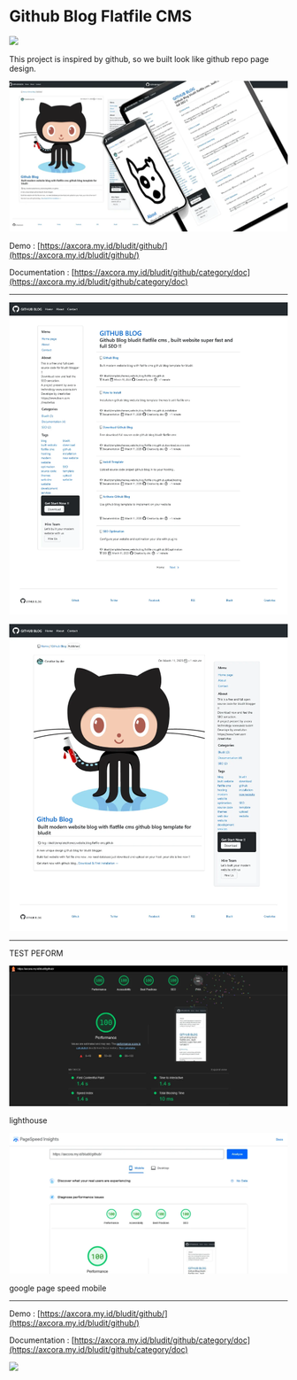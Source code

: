 # Github Blog Flatfile CMS

<a href="https://www.buymeacoffee.com/axcora"><img width="240" src="https://blogger.googleusercontent.com/img/b/R29vZ2xl/AVvXsEgIA9HMwkK8kr7uRwVNxnhXsLQsJHxQQYVSzqCAaK58OpJOiTlzbIX7eEwS_VpJ3oEG-xrmVEl2WKqGvB_o-KjyBGTbbjFHM_bN2Jce9g3FTnt2ZJViwcvB9DHPOKPEMCl7jTQRVWKPw_ETloH7_CK8Xr09SSNNx22xnfGjViwdEsGtR-yGrLmr-JUGHA/s1090/bmc-button.png"/></a>

This project is inspired by github, so we built look like github repo page design.

![flatfile github blog website cms](githubblog.webp)


Demo : [https://axcora.my.id/bludit/github/](https://axcora.my.id/bludit/github/)

Documentation : [https://axcora.my.id/bludit/github/category/doc](https://axcora.my.id/bludit/github/category/doc)

----

![flatfile github blog website cms](homepage.webp)


![flatfile github blog website cms](articlepage.webp)

----

TEST PEFORM

![flatfile github blog website cms](lighthouse-report.webp)

lighthouse

![flatfile github blog website cms](pagespeed.webp)

google page speed mobile


----

Demo : [https://axcora.my.id/bludit/github/](https://axcora.my.id/bludit/github/)

Documentation : [https://axcora.my.id/bludit/github/category/doc](https://axcora.my.id/bludit/github/category/doc)

<a href="https://www.buymeacoffee.com/axcora"><img width="240" src="https://blogger.googleusercontent.com/img/b/R29vZ2xl/AVvXsEgIA9HMwkK8kr7uRwVNxnhXsLQsJHxQQYVSzqCAaK58OpJOiTlzbIX7eEwS_VpJ3oEG-xrmVEl2WKqGvB_o-KjyBGTbbjFHM_bN2Jce9g3FTnt2ZJViwcvB9DHPOKPEMCl7jTQRVWKPw_ETloH7_CK8Xr09SSNNx22xnfGjViwdEsGtR-yGrLmr-JUGHA/s1090/bmc-button.png"/></a>
